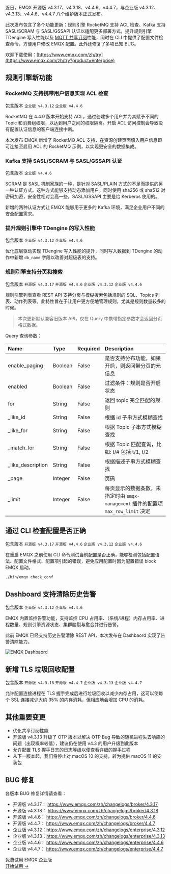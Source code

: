 近日，EMQX 开源版 v4.3.17、v4.3.18、v4.4.6、v4.4.7，与企业版 v4.3.12、v4.3.13、v4.4.6、v4.4.7 八个维护版本正式发布。

此次发布包含了多个功能更新：规则引擎 RocketMQ 支持 ACL 检查、Kafka 支持 SASL/SCRAM 与 SASL/GSSAPI 认证以适配更多部署方式，提升规则引擎 TDengine 写入性能以及 [MQTT 共享订阅](https://www.emqx.com/zh/blog/introduction-to-mqtt5-protocol-shared-subscription)性能，同时在 CLI 中提供了配置文件检查命令，方便用户修改 EMQX 配置。此外还修复了多项已知 BUG。

欢迎下载使用：[https://www.emqx.com/zh/try](https://www.emqx.com/zh/try?product=enterprise)

## 规则引擎新功能

### RocketMQ 支持携带用户信息实现 ACL 检查

包含版本 `企业版 v4.3.12` `企业版 v4.4.6`

RocketMQ 在 4.4.0 版本开始支持 ACL，通过创建多个用户并为其赋予不同的 Topic 和消费组权限，以达到用户之间的权限隔离。开启 ACL 访问控制会导致没有配置认证信息的客户端连接中断。

本次发布 EMQX 新增了 RocketMQ ACL 支持，在资源创建页面填入用户信息即可连接至启用 ACL 的 RocketMQ 示例，以实现更安全的数据集成。

### Kafka 支持 SASL/SCRAM 与 SASL/GSSAPI 认证

包含版本 `企业版 v4.4.6`

SCRAM 是 SASL 机制家族的一种，是针对 SASL/PLAIN 方式的不足而提供的另一种认证方式。这种方式能够支持动态添加用户，同时使用 sha256 或 sha512 对密码加密，安全性相对会高一些。SASL/GSSAPI 主要是给 Kerberos 使用的。

新增的两种认证方式让 EMQX 能够用于更多的 Kafka 环境，满足企业用户不同的安全配置需求。

### 提升规则引擎中 TDengine 的写入性能

包含版本 `企业版 v4.3.12` `企业版 v4.4.6`

优化底层驱动实现 TDengine 写入性能的提升，同时写入数据到 TDengine 的动作中新增 `db_name` 字段以改善对超级表的支持。

### 规则引擎支持分页和搜索

包含版本 `开源版 v4.3.17` `开源版 v4.4.6` `企业版 v4.3.12` `企业版 v4.4.6`

规则引擎列表查看 REST API 支持分页与模糊搜索包括规则的 SQL、Topics 列表、动作列表等。此特性旨在于让用户更方便地管理规则，尤其是规则数量较多的时候。

> 本次更新默认兼容旧版本 API，仅在 Query 中携带指定参数才会返回分页格式数据。

Query 查询参数：

| Name              | Type    | Required | Description                                                  |
| :---------------- | :------ | :------- | :----------------------------------------------------------- |
| enable_paging     | Boolean | False    | 是否支持分布功能，如果开启，则返回带分页的元信息             |
| enabled           | Boolean | False    | 过滤条件：规则是否开启状态                                   |
| for               | String  | False    | 返回 topic 完全匹配的规则                                    |
| _like_id          | String  | False    | 根据 id 子串方式模糊查找                                     |
| _like_for         | String  | False    | 根据 Topic 子串方式模糊查找                                  |
| _match_for        | String  | False    | 根据 Topic 匹配查询，比如: t/# 包括 t/1, t/2                 |
| _like_description | String  | False    | 根据描述子串方式模糊查找                                     |
| _page             | Integer | False    | 页码                                                         |
| _limit            | Integer | False    | 每页显示的数据条数，未指定时由 `emqx-management` 插件的配置项 `max_row_limit` 决定 |

## 通过 CLI 检查配置是否正确

包含版本 `开源版 v4.3.17` `开源版 v4.4.6` `企业版 v4.3.12` `企业版 v4.4.6`

在重启 EMQX 之前使用 CLI 命令测试当前配置是否正确，能够检测包括配置语法、配置文件格式、配置项引起的错误，避免应用配置时因为配置错误 block EMQX 启动。

```
./bin/emqx check_conf
```

## Dashboard 支持清除历史告警

包含版本 `企业版 v4.3.12` `企业版 v4.4.6`

EMQX 内置监控告警功能，支持监控 CPU 占用率、（系统/进程）内存占用率、进程数量、规则引擎资源状态、集群脑裂与愈合并进行告警。

此前 EMQX 已经支持历史告警清除 REST API，本次发布在 Dashbaord 实现了告警清除能力。

![EMQX Dashbaord](https://assets.emqx.com/images/bf5da016b92c2b4458c694c02c051733.png)

## 新增 TLS 垃圾回收配置

包含版本 `开源版 v4.3.18` `开源版 v4.4.7` `企业版 v4.3.13` `企业版 v4.4.7`

允许配置连接进程在 TLS 握手完成后进行垃圾回收以减少内存占用，这可以使每个 SSL 连接减少大约 35% 的内存消耗，但相应地会增加 CPU 的消耗。

## 其他重要变更

- 优化共享订阅性能
- 开源版 v4.3.13 升级了 OTP 版本以解决 OTP Bug 导致的随机进程失去响应的问题（出现概率较低），建议仍在使用 v4.3 的用户升级到此版本
- 允许配置 TLS 握手日志的日志等级以便查看详细的握手过程
- 从下一版本起，我们将停止对 macOS 10 的支持，转为提供 macOS 11 的安装包

## BUG 修复

各版本 BUG 修复详情请查看：

- 开源版 v4.3.17： https://www.emqx.com/zh/changelogs/broker/4.3.17  
- 开源版 v4.3.18： https://www.emqx.com/zh/changelogs/broker/4.3.18   
- 开源版 v4.4.6： https://www.emqx.com/zh/changelogs/broker/4.4.6
- 开源版 v4.4.7： https://www.emqx.com/zh/changelogs/broker/4.4.7 
- 企业版 v4.3.12：https://www.emqx.com/zh/changelogs/enterprise/4.3.12 
- 企业版 v4.3.13：https://www.emqx.com/zh/changelogs/enterprise/4.3.13  
- 企业版 v4.4.6： https://www.emqx.com/zh/changelogs/enterprise/4.4.6 
- 企业版 v4.4.7： https://www.emqx.com/zh/changelogs/enterprise/4.4.7



<section class="promotion">
    <div>
        免费试用 EMQX 企业版
    </div>
    <a href="https://www.emqx.com/zh/try?product=enterprise" class="button is-gradient px-5">开始试用 →</a>
</section>
